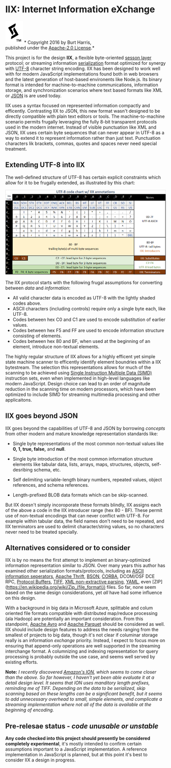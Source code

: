 # IIX: Internet Information eXchange  
![My sigil](doc/Sigil-small.png) *  Copyright 2016 by Burt Harris,<br> published under the [Apache-2.0 License](LICENSE).*

This project is for the design **IIX**, a flexible byte-oriented [sesson layer](https://en.wikipedia.org/wiki/Session_layer) protocol; or streaming information [serialization](https://en.wikipedia.org/wiki/Serialization) format optimized for synergy with [UTF-8](https://en.wikipedia.org/wiki/UTF-8) character string encoding.  IIX has been designed to work well with for modern JavaScript implementations found both in web browsers and the latest generation of host-based environents like Node.js.   Its binary format is intended for machine-to-machine communications, information storage, and synchronization scenarios where text based formats like XML or [JSON](https://en.wikipedia.org/wiki/JSON) is are used today.

IIX uses a syntax focused on represented information compactly and efficently. Contrasting IIX to JSON, this new format wasn't designed to be directly compatible with plain text editors or tools.  The machine-to-machine scenario permits frugally leveraging the fully 8-bit transparent protocols used in the modern internet. Instead of visible punctuation like XML and JSON, IIX uses certain byte sequences that can never appear in UTF-8 as a way to extend it to represent information rather than just text.   Punctuation characters lik brackets, commas, quotes and spaces never  need special treatment.

## Extending UTF-8 into IIX

The well-defined structure of UTF-8 has certain explicit constraints which allow for it to be frugally extended, as illustrated by this chart: 

![UTF-8 code page](doc/UTF-8.png)

The IIX protocol starts with the following frugal assumptions for converting between *data* and *information*:

- All valid character data is encoded as UTF-8 with the lightly shaded codes above.
- ASCII characters (including controls) require only a single byte each, like UTF-8.
- Codes between hex C0 and C1 are used to encode substitution of earlier values.
- Codes between hex F5 and FF are used to encode information structure consisting of elements.
- Codes between hex 80 and BF, when used at the beginning of an element, introduce non-textual elements.

The highly regular structure of IIX allows for a highly efficent yet simple state machine scanner to efficently identify element boundries within a IIX bytestream.  The selection this representations allows for much of the scanning to be achieved using [Single Instruction Multiple Data (SIMD)](https://en.wikipedia.org/wiki/SIMD) instruction sets, even when implemented in high-level languages like modern JavaScript.  Design choice can lead to an order of magnitude reduction in the scanning time on modern processors, which have been optimized to include SIMD for streaming multimedia processing and other applicaitons.

## IIX goes beyond JSON

IIX goes beyond the capabilities of UTF-8 and JSON by borrowing *concepts* from other modern and mature knowledge representation standards like:

- Single byte representations of the most common non-textual values like **0, 1, true, false,** and **null**.

- Single byte introduction of the most common information structure elements like tabular data, lists, arrays, maps, structures, objects, self-desribing schema, etc.  

- Self delimiting variable-length binary numbers, repeated values, object references, and schema references. 

- Length-prefixed BLOB data formats which can be skip-scanned.
 
But IIX doesn't simply incoroporate these formats blindly, IIX assigns each of the above a code in the IIX introducer range (hex 80 - BF).   These permit use of non-textual encodings that can never conflict with UTF-8.  For example within tabular data, the field names don't need to be repeated, and IIX terminators are used to delimit character/string values, so no characters never need to be treated specially.


## Alternatives considered or to consider

IIX is by no means the first attempt to implement an binary-optimized information representation similar to JSON.   Over many years this author has examined other serialization formats/protocols, including as [ASCII information seperators](https://en.wikipedia.org/wiki/Delimiter#ASCII_delimited_text), [Apache Thrift](https://thrift.apache.org/), [BSON](http://bsonspec.org/), [CORBA](http://www.corba.org/), DCOM/OSF DCE RPC, [Protocol Buffers](https://developers.google.com/protocol-buffers/), [TIFF](https://en.wikipedia.org/wiki/Tagged_Image_File_Format), [XML non-extractive parsing](http://www.xml.com/pub/a/2004/05/19/parsing.html), [YAML](http://yaml.org/), even [ZIP](https://en.wikipedia.org/wiki/Zip_(file_format\)) files.  So far, none seem based on the same design considerations, yet *all* have had some influence on this design.

With a background in big data in Microsoft Azure, splittable and colum oriented file formats compatible with distributed map/reduce processing (ala Hadoop) are potentially an important consideration.   From this standpoint, [Apache Avro](http://avro.apache.org/) and [Apache Parquet](http://parquet.apache.org/) should be considered as well.   IIX should include design features to address the needs ranging from the smallest of projects to big data, though it's not clear if columinar storage really is an information *exchange* priority.   Instead, I expect to focus more on ensuring that append-only operations are well supported in the streaming interchange format.   A columnizing and indexing representation for query processing is probably outside the use case, and seems well served by existing efforts.

**Note:** *I recently discovered [Amazon's ION](http://amznlabs.github.io/ion-docs/index.html), which seems to come closer than the above.  So far however, I haven't yet been able evaluate it at a detail design level.  It seems that ION uses manditory length prefixes, reminding me of TIFF.  Depending on the data to be serialized, skip scanning based on these lengths can be a significant benefit, but it seems to add unnecessary overhead to small, simple elements, and complicate a streaming implementation where not all of the data is available at the beginning of encoding.*

## Pre-relesae status - *code unusable or unstable*    

**Any code checked into this project should presently be considered completely experimental**, it's mostly intended to confirm certain assumptions important to a JavaScript implementation.   A reference implementation in JavaScript is planned, but at this point it's best to consider IIX a design in progress.